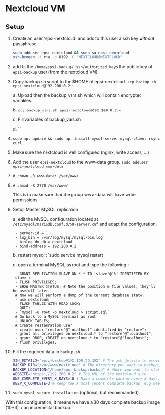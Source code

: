 # Nextcloud VM

## Setup

1. Create an user 'epsi-nextcloud' and add to this user a ssh key *without* passphrase.

    ```bash
    sudo adduser epsi-nextcloud && sudo su epsi-nextcloud
    ssh-keygen -t rsa -b 8192 -C "NEXTCLOUD@NEXTCLOUD"
    ```

2. add to the `/home/epsi-backup/.ssh/authorized_keys` the public key of  `epsi-backup` user (from the nextcloud VM)

3. Copy backup.sh script to the $HOME of epsi-nextcloud. `scp backup.sh epsi-nextcloud@192.200.0.2:~`

    a. Upload then the backup_vars.sh which will contain encrypted variables.

    b. `scp backup_vars.sh epsi-nextcloud@192.200.0.2:~`

    c. Fill variables of backup_vars.sh

    d. ``

4. `sudo apt update && sudo apt install mysql-server mysql-client rsync curl`

5. Make sure the nextcloud is well configured (nginx, write access, ...)

6. Add the user `epsi-nextcloud` to the www-data group. `sudo adduser epsi-nextcloud www-data`

7. `# chown -R www-data: /var/www/`

8. `# chmod -R 2770 /var/www/`

    This is to make sure that the group www-data will have write permissions

9. Setup Master MySQL replication

    a. edit the MySQL configuration located at `/etc/mysql/mariadb.conf.d/50-server.cnf` and adapt the configuration.

        - server-id = 1
        - log_bin = /var/log/mysql/mysql-bin.log
        - binlog_do_db = nextcloud
        - bind-address = 192.200.0.2

    b. restart mysql : `sudo service mysql restart

    c. open a terminal MySQL as root and type the following :

        - GRANT REPLICATION SLAVE ON *.* TO 'slave'@'%' IDENTIFIED BY 'slave';
        - FLUSH PRIVILEGES;
        - SHOW MASTER STATUS; # Note the position & file values, they'll be usefull later.
        # Now we will perform a dump of the current database state.
        - use nextcloud;
        - FLUSH TABLES WITH READ LOCK;
        - QUIT;
        - `mysql -u root -p nextcloud > script.sql`
        # Go back to a MySQL terminal as root
        - UNLOCK TABLES;
        # Create restauration user
        - create user "restore"@"localhost" identified by "restore";
        - grant all privileges on nextcloud.* to "restore"@"localhost";
        - grant DROP, CREATE on nextcloud.* to "restore"@"localhost";
        - flush privileges;

10. Fill the required data in `backup.sh`

    ```bash
    SSH_DETAILS="epsi-backup@192.168.56.102" # The ssh_details to access to the backup VM
    BACKUP_DIR="/var/www/nextcloud" # The directory you want to backup, on the nextcloud host.
    BACKUP_LOCATION="/home/epsi-backup/backup" # Where you want to store the backup, on the backup VM.
    WEBSITE="https://192.200.0.2" # The URL of the nextcloud site.
    ONE_COMPLETE_EVERY_X_DAYS=10 # Make a complete backup every X days, e.g every 10 days.
    KEEP_X_COMPLETE=3 # Keep the X most recent complete backup, e.g keep the 3 most recent
    ```

11. `sudo mysql_secure_installation` (optional, but recommanded)

With this configuration, it means we have a 30 days complete backup image (10*3) + an incremental backup.
